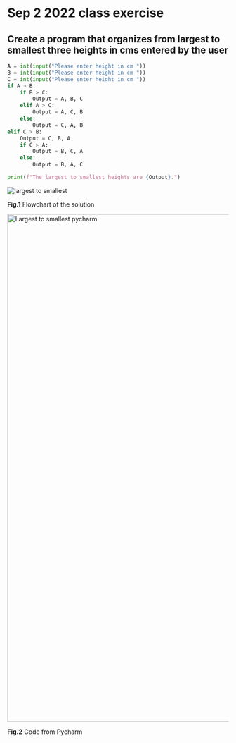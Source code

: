 # Sep 2 2022 class exercise
## Create a program that organizes from largest to smallest three heights in cms entered by the user
```.py
A = int(input("Please enter height in cm "))
B = int(input("Please enter height in cm "))
C = int(input("Please enter height in cm "))
if A > B:
    if B > C:
        Output = A, B, C
    elif A > C:
        Output = A, C, B
    else:
        Output = C, A, B
elif C > B:
    Output = C, B, A
    if C > A:
        Output = B, C, A
    else:
        Output = B, A, C

print(f"The largest to smallest heights are {Output}.")
```

![largest to smallest](https://user-images.githubusercontent.com/112055062/188367076-2a71f92d-9dcf-402c-bfd6-6fc77ff8819a.JPG)

**Fig.1** Flowchart of the solution

<img width="1152" alt="Largest to smallest pycharm" src="https://user-images.githubusercontent.com/112055062/188463494-7d91073e-1b8b-441e-bc7b-470521508dd0.png">

**Fig.2** Code from Pycharm
